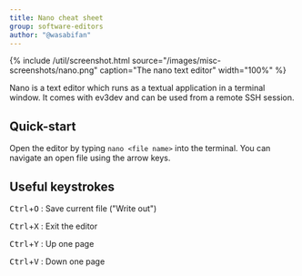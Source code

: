 ```yaml
---
title: Nano cheat sheet
group: software-editors
author: "@wasabifan"
---
```


{% include /util/screenshot.html source="/images/misc-screenshots/nano.png" caption="The nano text editor" width="100%" %}

Nano is a text editor which runs as a textual application in a terminal window.
It comes with ev3dev and can be used from a remote SSH session.

## Quick-start

Open the editor by typing `nano <file name>` into the terminal. You can navigate
an open file using the arrow keys. 

## Useful keystrokes

<kbd>Ctrl</kbd>+<kbd>O</kbd>
: Save current file ("Write out")

<kbd>Ctrl</kbd>+<kbd>X</kbd>
: Exit the editor

<kbd>Ctrl</kbd>+<kbd>Y</kbd>
: Up one page

<kbd>Ctrl</kbd>+<kbd>V</kbd>
: Down one page